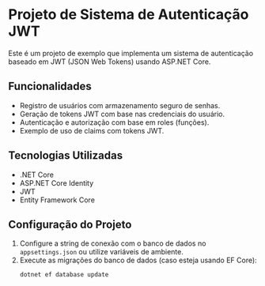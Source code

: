 # Projeto de Sistema de Autenticação JWT

Este é um projeto de exemplo que implementa um sistema de autenticação baseado em JWT (JSON Web Tokens) usando ASP.NET Core.

## Funcionalidades

- Registro de usuários com armazenamento seguro de senhas.
- Geração de tokens JWT com base nas credenciais do usuário.
- Autenticação e autorização com base em roles (funções).
- Exemplo de uso de claims com tokens JWT.

## Tecnologias Utilizadas

- .NET Core
- ASP.NET Core Identity
- JWT
- Entity Framework Core

## Configuração do Projeto

1. Configure a string de conexão com o banco de dados no `appsettings.json` ou utilize variáveis de ambiente.
2. Execute as migrações do banco de dados (caso esteja usando EF Core):
   ```bash
   dotnet ef database update

